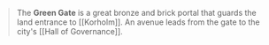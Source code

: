 > The **Green Gate** is a great bronze and brick portal that guards the land entrance to [[Korholm]]. An avenue leads from the gate to the city's [[Hall of Governance]].








